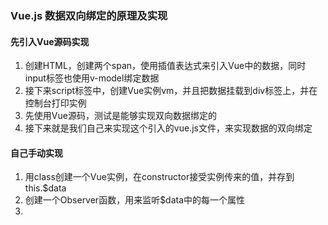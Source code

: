 ### Vue.js 数据双向绑定的原理及实现

#### 先引入Vue源码实现
1. 创建HTML，创建两个span，使用插值表达式来引入Vue中的数据，同时input标签也使用v-model绑定数据
2. 接下来script标签中，创建Vue实例vm，并且把数据挂载到div标签上，并在控制台打印实例
3. 先使用Vue源码，测试是能够实现双向数据绑定的
4. 接下来就是我们自己来实现这个引入的vue.js文件，来实现数据的双向绑定
#### 自己手动实现
1. 用class创建一个Vue实例，在constructor接受实例传来的值，并存到this.$data
2. 创建一个Observer函数，用来监听$data中的每一个属性
3. 
